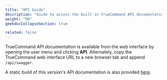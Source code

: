 ```yaml
---
title: "API Guide"
description: "Guide to access the built-in TrueCommand API documentation and link to a static API documentation copy."
weight: "90"
geekdocCollapseSection: true

related: false
---
```


TrueCommand API documentation is available from the web interface by opening the user menu and clicking **API**.
Alternately, copy the TrueCommand web interface URL to a new browser tab and append `/api/swagger`.

A static build of this version's API documentation is also provided [here](/api/tc_rest_api.html).
